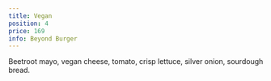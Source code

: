 ```yaml
---
title: Vegan
position: 4
price: 169
info: Beyond Burger
---
```


Beetroot mayo, vegan cheese, tomato, crisp lettuce, silver onion, sourdough bread.